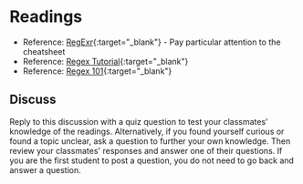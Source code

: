 # Readings

- Reference: [RegExr](https://regexr.com/){:target="_blank"} - Pay particular attention to the cheatsheet
- Reference: [Regex Tutorial](https://medium.com/factory-mind/regex-tutorial-a-simple-cheatsheet-by-examples-649dc1c3f285){:target="_blank"}
- Reference: [Regex 101](https://regex101.com/){:target="_blank"}

## Discuss

Reply to this discussion with a quiz question to test your classmates’ knowledge of the readings. Alternatively, if you found yourself curious or found a topic unclear, ask a question to further your own knowledge. Then review your classmates' responses and answer one of their questions. If you are the first student to post a question, you do not need to go back and answer a question.

